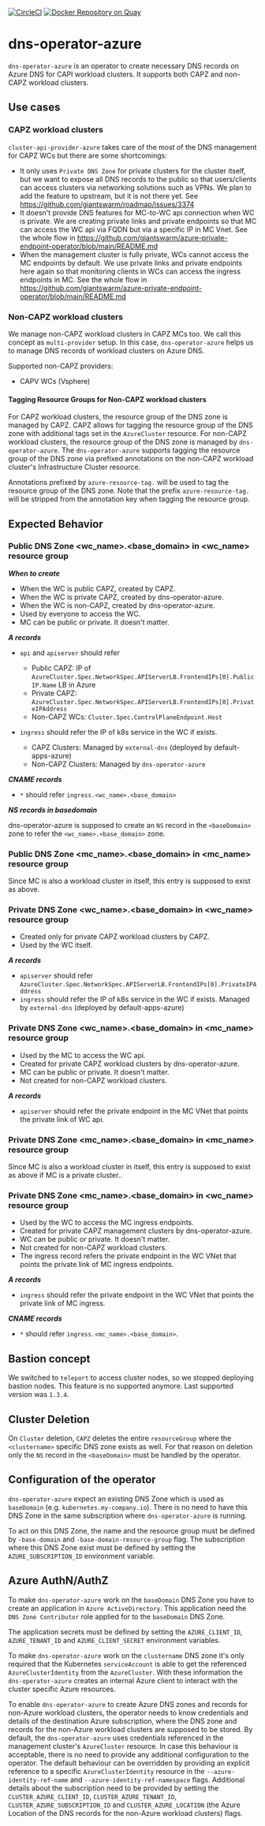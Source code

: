[![CircleCI](https://circleci.com/gh/giantswarm/dns-operator-azure.svg?style=shield)](https://circleci.com/gh/giantswarm/dns-operator-azure) [![Docker Repository on Quay](https://quay.io/repository/giantswarm/dns-operator-azure/status "Docker Repository on Quay")](https://quay.io/repository/giantswarm/dns-operator-azure)

# dns-operator-azure

`dns-operator-azure` is an operator to create necessary DNS records on Azure DNS for CAPI workload clusters. It 
supports both CAPZ and non-CAPZ workload clusters.

## Use cases

### CAPZ workload clusters

`cluster-api-provider-azure` takes care of the most of the DNS management for CAPZ WCs but there are some shortcomings:

- It only uses `Private DNS Zone` for private clusters for the cluster itself, but we want to expose all DNS records 
  to the public so that users/clients can access clusters via networking solutions such as VPNs. We plan to add the feature to upstream, but it is not there yet. See https://github.com/giantswarm/roadmap/issues/3374
- It doesn't provide DNS features for MC-to-WC api connection when WC is private. We are creating private links and private endpoints 
  so that MC can access the WC api via FQDN but via a specific IP in MC Vnet. See the whole flow in https://github.com/giantswarm/azure-private-endpoint-operator/blob/main/README.md
- When the management cluster is fully private, WCs cannot access the MC endpoints by default. We use private links and 
  private endpoints here again so that monitoring clients in WCs can access the ingress endpoints in MC. See the whole flow in https://github.com/giantswarm/azure-private-endpoint-operator/blob/main/README.md

### Non-CAPZ workload clusters

We manage non-CAPZ workload clusters in CAPZ MCs too. We call this concept as `multi-provider` setup. In this case, 
`dns-operator-azure` helps us to manage DNS records of workload clusters on Azure DNS.

Supported non-CAPZ providers:
- CAPV WCs (Vsphere)

#### Tagging Resource Groups for Non-CAPZ workload clusters

For CAPZ workload clusters, the resource group of the DNS zone is managed by CAPZ.
CAPZ allows for tagging the resource group of the DNS zone with additional tags set in the `AzureCluster` resource.
For non-CAPZ workload clusters, the resource group of the DNS zone is managed by `dns-operator-azure`.
The `dns-operator-azure` supports tagging the resource group of the DNS zone via prefixed annotations on the non-CAPZ workload cluster's Infrastructure Cluster resource.

Annotations prefixed by `azure-resource-tag.` will be used to tag the resource group of the DNS zone.
Note that the prefix `azure-resource-tag.` will be stripped from the annotation key when tagging the resource group.

## Expected Behavior

### Public DNS Zone <wc_name>.<base_domain> in <wc_name> resource group

***When to create***

- When the WC is public CAPZ, created by CAPZ.
- When the WC is private CAPZ, created by dns-operator-azure.
- When the WC is non-CAPZ, created by dns-operator-azure.
- Used by everyone to access the WC.
- MC can be public or private. It doesn't matter.

***A records***
- `api` and `apiserver` should refer 
  - Public CAPZ: IP of `AzureCluster.Spec.NetworkSpec.APIServerLB.FrontendIPs[0].PublicIP.Name` LB in Azure
  - Private CAPZ: `AzureCluster.Spec.NetworkSpec.APIServerLB.FrontendIPs[0].PrivateIPAddress`
  - Non-CAPZ WCs: `Cluster.Spec.ControlPlaneEndpoint.Host`

- `ingress` should refer the IP of k8s service in the WC if exists. 
  - CAPZ Clusters: Managed by `external-dns` (deployed by default-apps-azure)
  - Non-CAPZ Clusters: Managed by `dns-operator-azure`
  
***CNAME records***
- `*` should refer `ingress.<wc_name>.<base_domain>`

***NS records in basedomain***

dns-operator-azure is supposed to create an `NS` record in the `<baseDomain>` zone to refer the `<wc_name>.<base_domain>` zone.

### Public DNS Zone <mc_name>.<base_domain> in <mc_name> resource group
Since MC is also a workload cluster in itself, this entry is supposed to exist as above.
 
### Private DNS Zone <wc_name>.<base_domain> in <wc_name> resource group 
- Created only for private CAPZ workload clusters by CAPZ.
- Used by the WC itself.

***A records***
- `apiserver` should refer `AzureCluster.Spec.NetworkSpec.APIServerLB.FrontendIPs[0].PrivateIPAddress`
- `ingress` should refer the IP of k8s service in the WC if exists. Managed by `external-dns` (deployed by default-apps-azure)
 
### Private DNS Zone <wc_name>.<base_domain> in <mc_name> resource group 

- Used by the MC to access the WC api.
- Created for private CAPZ workload clusters by dns-operator-azure.
- MC can be public or private. It doesn't matter.
- Not created for non-CAPZ workload clusters.


***A records***
- `apiserver` should refer the private endpoint in the MC VNet that points the private link of WC api.

###  Private DNS Zone <mc_name>.<base_domain> in <mc_name> resource group

Since MC is also a workload cluster in itself, this entry is supposed to exist as above if MC is a private cluster..

###  Private DNS Zone <mc_name>.<base_domain> in <wc_name> resource group  

- Used by the WC to access the MC ingress endpoints.
- Created for private CAPZ management clusters by dns-operator-azure.
- WC can be public or private. It doesn't matter.
- Not created for non-CAPZ workload clusters.
- The ingress record refers the private endpoint in the WC VNet that points the private link of MC ingress endpoints.

***A records***
- `ingress` should refer the private endpoint in the WC VNet that points the private link of MC ingress.

***CNAME records***
- `*` should refer `ingress.<mc_name>.<base_domain>`. 

## Bastion concept

We switched to `teleport` to access cluster nodes, so we stopped deploying bastion nodes. This feature is no 
supported anymore. Last supported version was `1.3.4`. 

## Cluster Deletion

On `Cluster` deletion, `CAPZ` deletes the entire `resourceGroup` where the `<clustername>` specific DNS zone exists 
as well. For that reason on deletion only the `NS` record in the `<baseDomain>` must be handled by the operator.


## Configuration of the operator

`dns-operator-azure` expect an existing DNS Zone which is used as `baseDomain` (e.g. `kubernetes.my-company.io`).
There is no need to have this DNS Zone in the same subscription where `dns-operator-azure` is running.

To act on this DNS Zone, the name and the resource group must be defined by `-base-domain` and `-base-domain-resource-group` flag.
The subscription where this DNS Zone exist must be defined by setting the `AZURE_SUBSCRIPTION_ID` environment variable.

## Azure AuthN/AuthZ

To make `dns-operator-azure` work on the `baseDomain` DNS Zone you have to create an application in `Azure ActiveDirectory`. This application need the `DNS Zone Contributor` role applied for to the `baseDomain` DNS Zone.

The application secrets must be defined by setting the `AZURE_CLIENT_ID`, `AZURE_TENANT_ID` and `AZURE_CLIENT_SECRET` environment variables.

To make `dns-operator-azure` work on the `clustername` DNS zone it's only required that the Kubernetes `serviceAccount` is able to get the referenced `AzureClusterIdentity` from the `AzureCluster`. With these information the `dns-operator-azure` creates an internal Azure client to interact with the cluster specific Azure resources.

To enable `dns-operator-azure` to create Azure DNS zones and records for non-Azure workload clusters, the operator needs to know credentials and details of the destination Azure subscription, where the DNS zone and records for the non-Azure workload clusters are supposed to be stored.
By default, the `dns-operator-azure` uses credentials referenced in the management cluster's `AzureCluster` resource.
In case this behaviour is acceptable, there is no need to provide any additional configuration to the operator.
The default behaviour can be overridden by providing an explicit reference to a specific `AzureClusterIdentity` resource in the `--azure-identity-ref-name` and `--azure-identity-ref-namespace` flags.
Additional details about the subscription need to be provided by setting the `CLUSTER_AZURE_CLIENT_ID`, `CLUSTER_AZURE_TENANT_ID`, `CLUSTER_AZURE_SUBSCRIPTION_ID` and `CLUSTER_AZURE_LOCATION` (the Azure Location of the DNS records for the non-Azure workload clusters) flags.
